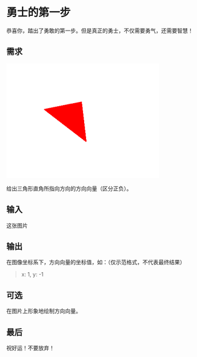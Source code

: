 # 勇士的第一步

恭喜你，踏出了勇敢的第一步。但是真正的勇士，不仅需要勇气，还需要智慧！

## 需求

![](triangle.png)

给出三角形直角所指向方向的方向向量（区分正负）。

## 输入

这张图片

## 输出

在图像坐标系下，方向向量的坐标值，如：（仅示范格式，不代表最终结果）
> x: 1, y: -1

## 可选

在图片上形象地绘制方向向量。

## 最后

祝好运！不要放弃！

